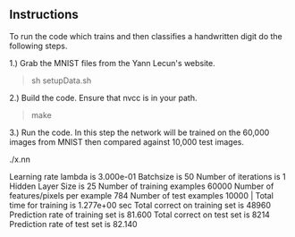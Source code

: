 Instructions
------------

To run the code which trains and then classifies a handwritten digit do the
following steps.

1.) Grab the MNIST files from the Yann Lecun's website.

> sh setupData.sh

2.) Build the code.  Ensure that nvcc is in your path.

> make

3.) Run the code.  In this step the network will be trained on the 60,000 
images from MNIST then compared against 10,000 test images.

./x.nn

Learning rate lambda is               3.000e-01
Batchsize is                          50
Number of iterations is               1
Hidden Layer Size is                  25
Number of training examples           60000
Number of features/pixels per example 784
Number of test examples               10000
|
Total time for training is            1.277e+00 sec
Total correct on training set is      48960
Prediction rate of training set is    81.600
Total correct on test set is          8214
Prediction rate of test set is        82.140
 
